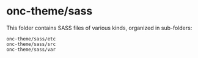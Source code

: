 # onc-theme/sass

This folder contains SASS files of various kinds, organized in sub-folders:

    onc-theme/sass/etc
    onc-theme/sass/src
    onc-theme/sass/var
